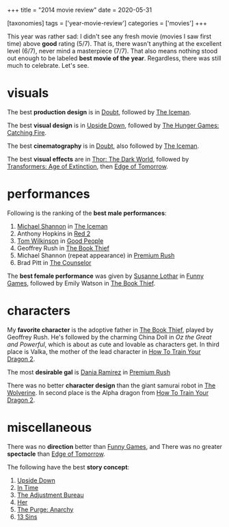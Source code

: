 +++
title = "2014 movie review"
date = 2020-05-31

[taxonomies]
tags = ['year-movie-review']
categories = ['movies']
+++

This year was rather sad: I didn't see any fresh movie (movies I saw
first time) above **good** rating (5/7). That is, there wasn't anything
at the excellent level (6/7), never mind a masterpiece (7/7). That also
means nothing stood out enough to be labeled **best movie of the year**.
Regardless, there was still much to celebrate. Let's see.

visuals
=======

The best **production design** is in [Doubt], followed by [The Iceman].

The best **visual design** is in [Upside Down], followed by [The Hunger
Games: Catching Fire].

The best **cinematography** is in [Doubt], also followed by [The
Iceman].

The best **visual effects** are in [Thor: The Dark World], followed by
[Transformers: Age of Extinction], then [Edge of Tomorrow].

performances
============

Following is the ranking of the **best male performances**:

1.  [Michael Shannon] in [The Iceman]
2.  Anthony Hopkins in [Red 2]
3.  [Tom Wilkinson] in [Good People]
4.  Geoffrey Rush in [The Book Thief]
5.  Michael Shannon (repeat appearance) in [Premium Rush]
6.  Brad Pitt in [The Counselor]

The **best female performance** was given by [Susanne Lothar] in [Funny
Games], followed by Emily Watson in [The Book Thief].

characters
==========

My **favorite character** is the adoptive father in [The Book Thief],
played by Geoffrey Rush. He's followed by the charming China Doll in
*Oz the Great and Powerful*, which is about as cute and lovable as
characters get. In third place is Valka, the mother of the lead
character in [How To Train Your Dragon 2].

The most **desirable gal** is [Dania Ramirez] in [Premium Rush]

There was no better **character design** than the giant samurai robot in
[The Wolverine]. In second place is the Alpha dragon from [How To Train
Your Dragon 2].

miscellaneous
=============

There was no **direction** better than [Funny Games],
and There was no
greater **spectacle** than [Edge of Tomorrow].

The following have the best **story concept**:

1.  [Upside Down]
2.  [In Time]
3.  [The Adjustment Bureau]
4.  [Her]
5.  [The Purge: Anarchy]
6.  [13 Sins]


  [Doubt]: http://tshepang.net/doubt-2008
  [The Iceman]: http://tshepang.net/the-iceman-2012
  [Upside Down]: http://tshepang.net/upside-down-2012
  [The Hunger Games: Catching Fire]: http://tshepang.net/the-hunger-games-catching-fire-2013
  [Thor: The Dark World]: http://tshepang.net/thor-the-dark-world-2013
  [Transformers: Age of Extinction]: http://tshepang.net/transformers-age-of-extinction-2014
  [Edge of Tomorrow]: http://tshepang.net/edge-of-tomorrow-2014
  [Laurence R. Harvey]: http://www.imdb.com/name/nm4030776
  [Michael Shannon]: http://en.wikipedia.org/wiki/Michael_Shannon
  [Red 2]: http://tshepang.net/red-2-2013
  [Tom Wilkinson]: http://en.wikipedia.org/wiki/Tom_Wilkinson
  [Good People]: http://tshepang.net/good-people-2014
  [The Book Thief]: http://tshepang.net/the-book-thief-2013
  [Premium Rush]: http://tshepang.net/premium-rush-2012
  [The Counselor]: http://tshepang.net/the-counselor-2013
  [Susanne Lothar]: http://en.wikipedia.org/wiki/Susanne_Lothar
  [Funny Games]: http://tshepang.net/funny-games-1997
  [How To Train Your Dragon 2]: http://tshepang.net/how-to-train-your-dragon-2-2014
  [Dania Ramirez]: http://en.wikipedia.org/wiki/Dania_Ramirez
  [The Wolverine]: http://tshepang.net/the-wolverine-2013
  [In Time]: http://tshepang.net/in-time-2011
  [The Adjustment Bureau]: http://tshepang.net/the-adjustment-bureau-2011
  [Her]: http://tshepang.net/her
  [The Purge: Anarchy]: http://tshepang.net/the-purge-anarchy-2014
  [13 Sins]: http://tshepang.net/13-sins-2014
  [one of the best movies in history]: http://tshepang.net/top-movies
